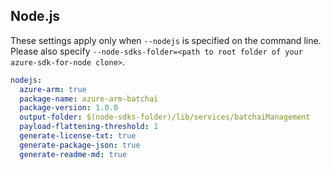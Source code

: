 ## Node.js

These settings apply only when `--nodejs` is specified on the command line.
Please also specify `--node-sdks-folder=<path to root folder of your azure-sdk-for-node clone>`.

``` yaml $(nodejs)
nodejs:
  azure-arm: true
  package-name: azure-arm-batchai
  package-version: 1.0.0
  output-folder: $(node-sdks-folder)/lib/services/batchaiManagement
  payload-flattening-threshold: 1
  generate-license-txt: true
  generate-package-json: true
  generate-readme-md: true
```
